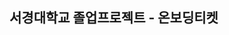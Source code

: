 ## 서경대학교 졸업프로젝트 - 온보딩티켓
<p align="center">
  <img src+"https://github.com/SKUWooU/.github/assets/126756270/87c1bddc-5bd4-4fc7-a028-14de12bc68d9">
</p>

<!--

**Here are some ideas to get you started:**

🙋‍♀️ A short introduction - what is your organization all about?
🌈 Contribution guidelines - how can the community get involved?
👩‍💻 Useful resources - where can the community find your docs? Is there anything else the community should know?
🍿 Fun facts - what does your team eat for breakfast?
🧙 Remember, you can do mighty things with the power of [Markdown](https://docs.github.com/github/writing-on-github/getting-started-with-writing-and-formatting-on-github/basic-writing-and-formatting-syntax)
-->
